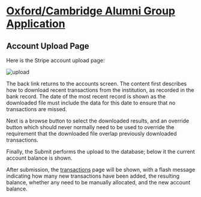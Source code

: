 # [Oxford/Cambridge Alumni Group Application](index.md)

## Account Upload Page

Here is the Stripe account upload page:

![upload](images/stripe_upload_transactions.png)

The back link returns to the accounts screen. The content first describes how to download recent transactions from the institution, as recorded in the bank record. The date of the most recent record is shown as the downloaded file must include the data for this date to ensure that no transactions are missed.

Next is a browse button to select the downloaded results, and an override button which should never normally need to be used to override the requirement that the downloaded file overlap previously downloaded transactions.

Finally, the Submit performs the upload to the database; below it the current account balance is shown.

After submission, the [transactions](account_transactions.md) page will be shown, with a flash message indicating how many new transactions have been added, the resulting balance, whether any need to be manually allocated, and the new account balance.
